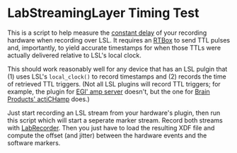 # LabStreamingLayer Timing Test

This is a script to help measure the [constant delay](https://sccn.ucsd.edu/~mgrivich/LSL_Validation.html) of your recording hardware when recording over LSL. It requires an [RTBox](https://github.com/xiangruili/RTBox_py) to send TTL pulses and, importantly, to yield accurate timestamps for when those TTLs were actually delivered relative to LSL's local clock.

This should work reasonably well for any device that has an LSL pulgin that (1) uses LSL's `local_clock()` to record timestamps and (2) records the time of retrieved TTL triggers. (Not all LSL plugins will record TTL triggers; for example, the plugin for [EGI' amp server](https://github.com/labstreaminglayer/App-EGIAmpServer) doesn't, but the one for [Brain Products' actiCHamp](https://github.com/brain-products/LSL-actiCHamp) does.)

Just start recording an LSL stream from your hardware's plugin, then run this script which will start a seperate marker stream. Record both streams with [LabRecorder](https://github.com/labstreaminglayer/App-LabRecorder). Then you just have to load the resulting XDF file and compute the offset (and jitter) between the hardware events and the software markers.